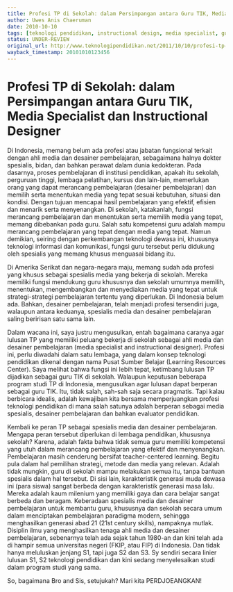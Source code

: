 ```yaml
---
title: Profesi TP di Sekolah: dalam Persimpangan antara Guru TIK, Media Specialist dan Instructional Designer
author: Uwes Anis Chaeruman
date: 2010-10-10
tags: [teknologi pendidikan, instructional design, media specialist, guru TIK]
status: UNDER-REVIEW
original_url: http://www.teknologipendidikan.net/2011/10/10/profesi-tp-di-sekolah-dalam-persimpangan-antara-guru-tik-media-specialist-dan-instructional-designer/
wayback_timestamp: 20101010123456
---
```


# Profesi TP di Sekolah: dalam Persimpangan antara Guru TIK, Media Specialist dan Instructional Designer

Di Indonesia, memang belum ada profesi atau jabatan fungsional terkait dengan ahli media dan desainer pembelajaran, sebagaimana halnya dokter spesialis, bidan, dan bahkan perawat dalam dunia kedokteran. Pada dasarnya, proses pembelajaran di institusi pendidikan, apakah itu sekolah, perguruan tinggi, lembaga pelatihan, kursus dan lain-lain, memerlukan orang yang dapat merancang pembelajaran (desainer pembelajaran) dan memilih serta menentukan media yang tepat sesuai kebutuhan, situasi dan kondisi. Dengan tujuan mencapai hasil pembelajaran yang efektif, efisien dan menarik serta menyenangkan. Di sekolah, katakanlah, fungsi merancang pembelajaran dan menentukan serta memilih media yang tepat, memang dibebankan pada guru. Salah satu kompetensi guru adalah mampu merancang pembelajaran yang tepat dengan media yang tepat. Namun demikian, seiring dengan perkembangan teknologi dewasa ini, khususnya teknologi informasi dan komunikasi, fungsi guru tersebut perlu didukung oleh spesialis yang memang khusus menguasai bidang itu.

Di Amerika Serikat dan negara-negara maju, memang sudah ada profesi yang khusus sebagai spesialis media yang bekerja di sekolah. Mereka memiliki fungsi mendukung guru khususnya dan sekolah umumnya memilih, menentukan, mengembangkan dan menyediakan media yang tepat untuk strategi-strategi pembelajaran tertentu yang diperlukan. Di Indonesia belum ada. Bahkan, desainer pembelajaran, telah menjadi profesi tersendiri juga, walaupun antara keduanya, spesialis media dan desainer pembelajaran saling beririsan satu sama lain.

Dalam wacana ini, saya justru mengusulkan, entah bagaimana caranya agar lulusan TP yang memiliki peluang bekerja di sekolah sebagai ahli media dan desainer pembelajaran (media specialist and instructional designer). Profesi ini, perlu diwadahi dalam satu lembaga, yang dalam konsep teknologi pendidikan dikenal dengan nama Pusat Sumber Belajar (Learning Resources Center). Saya melihat bahwa fungsi ini lebih tepat, ketimbang lulusan TP dijadikan sebagai guru TIK di sekolah. Walaupun keputusan beberapa program studi TP di Indonesia, mengusulkan agar lulusan dapat berperan sebagai guru TIK. Itu, tidak salah, sah-sah saja secara pragmatis. Tapi kalau berbicara idealis, adalah kewajiban kita bersama memperjuangkan profesi teknologi pendidikan di mana salah satunya adalah berperan sebagai media spesialis, desainer pembelajaran dan bahkan evaluator pendidikan.

Kembali ke peran TP sebagai spesialis media dan desainer pembelajaran. Mengapa peran tersebut diperlukan di lembaga pendidikan, khususnya sekolah? Karena, adalah fakta bahwa tidak semua guru memiliki kompetensi yang utuh dalam merancang pembelajaran yang efektif dan menyenangkan. Pembelajaran masih cenderung bersifat teacher-centered learning. Begitu pula dalam hal pemilihan strategi, metode dan media yang relevan. Adalah tidak mungkin, guru di sekolah mampu melakukan semua itu, tanpa bantuan spesialis dalam hal tersebut. Di sisi lain, karakteristik generasi muda dewasa ini (para siswa) sangat berbeda dengan karakteristik generasi masa lalu. Mereka adalah kaum milenium yang memiliki gaya dan cara belajar sangat berbeda dan beragam. Keberadaan spesialis media dan desainer pembelajaran untuk membantu guru, khususnya dan sekolah secara umum dalam menciptakan pembelajaran paradigma modern, sehingga menghasilkan generasi abad 21 (21st century skills), nampaknya mutlak. Disiplin ilmu yang menghasilkan tenaga ahli media dan desainer pembelajaran, sebenarnya telah ada sejak tahun 1980-an dan kini telah ada di hampir semua universitas negeri (FKIP, atau FIP) di Indonesia. Dan tidak hanya meluluskan jenjang S1, tapi juga S2 dan S3. Sy sendiri secara linier lulusan S1, S2 teknologi pendidikan dan kini sedang menyelesaikan studi dalam program studi yang sama.

So, bagaimana Bro and Sis, setujukah? Mari kita PERDJOEANGKAN!
